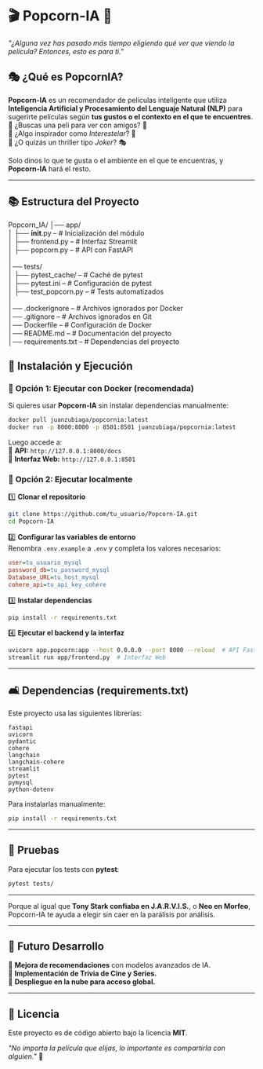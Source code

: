# 🎬 **Popcorn-IA** 🍿

*"¿Alguna vez has pasado más tiempo eligiendo qué ver que viendo la película? Entonces, esto es para ti."*

## 🎭 **¿Qué es PopcornIA?**

**Popcorn-IA** es un recomendador de películas inteligente que utiliza **Inteligencia Artificial y Procesamiento del Lenguaje Natural (NLP)** para sugerirte películas según **tus gustos o el contexto en el que te encuentres**.\
🔹 ¿Buscas una peli para ver con amigos? 🎉\
🔹 ¿Algo inspirador como *Interestelar*? 🚀\
🔹 ¿O quizás un thriller tipo *Joker*? 🎭

Solo dinos lo que te gusta o el ambiente en el que te encuentras, y **Popcorn-IA** hará el resto.

---

## 📚 **Estructura del Proyecto**

Popcorn_IA/
│── app/   
│   ├── __init__.py  –           # Inicialización del módulo   
│   ├── frontend.py  –           # Interfaz Streamlit   
│   ├── popcorn.py  –            # API con FastAPI   
│   
│── tests/   
│   ├── pytest_cache/  –          # Caché de pytest   
│   ├── pytest.ini  –             # Configuración de pytest   
│   ├── test_popcorn.py  –        # Tests automatizados   
│   
│── .dockerignore  –              # Archivos ignorados por Docker   
│── .gitignore  –                # Archivos ignorados en Git   
│── Dockerfile  –                # Configuración de Docker   
│── README.md  –                 # Documentación del proyecto   
│── requirements.txt  –            # Dependencias del proyecto   


## 🚀 **Instalación y Ejecución**

### 🔹 **Opción 1: Ejecutar con Docker** (recomendada)

Si quieres usar **Popcorn-IA** sin instalar dependencias manualmente:

```bash
docker pull juanzubiaga/popcornia:latest
docker run -p 8000:8000 -p 8501:8501 juanzubiaga/popcornia:latest
```

Luego accede a:\
🔗 **API:** `http://127.0.0.1:8000/docs`\
🔗 **Interfaz Web:** `http://127.0.0.1:8501`

### 🔹 **Opción 2: Ejecutar localmente**

1️⃣ **Clonar el repositorio**

```bash
git clone https://github.com/tu_usuario/Popcorn-IA.git
cd Popcorn-IA
```

2️⃣ **Configurar las variables de entorno**\
Renombra `.env.example` a `.env` y completa los valores necesarios:

```ini
user=tu_usuario_mysql
password_db=tu_password_mysql
Database_URL=tu_host_mysql
cohere_api=tu_api_key_cohere
```

3️⃣ **Instalar dependencias**

```bash
pip install -r requirements.txt
```

4️⃣ **Ejecutar el backend y la interfaz**

```bash
uvicorn app.popcorn:app --host 0.0.0.0 --port 8000 --reload  # API FastAPI
streamlit run app/frontend.py  # Interfaz Web
```

---

## 🛋 **Dependencias (requirements.txt)**

Este proyecto usa las siguientes librerías:

```
fastapi
uvicorn
pydantic
cohere
langchain
langchain-cohere
streamlit
pytest
pymysql
python-dotenv
```

Para instalarlas manualmente:

```bash
pip install -r requirements.txt
```

---

## 🧪 **Pruebas**

Para ejecutar los tests con **pytest**:

```bash
pytest tests/
```

---

Porque al igual que **Tony Stark confiaba en J.A.R.V.I.S.**, o **Neo en Morfeo**, Popcorn-IA te ayuda a elegir sin caer en la parálisis por análisis.

---

## 🎯 **Futuro Desarrollo**

📌 **Mejora de recomendaciones** con modelos avanzados de IA.\
📌 **Implementación de Trivia de Cine y Series.**\
📌 **Despliegue en la nube para acceso global.**

---

## 🐝 **Licencia**

Este proyecto es de código abierto bajo la licencia **MIT**.


*"No importa la película que elijas, lo importante es compartirla con alguien."* 🍿

